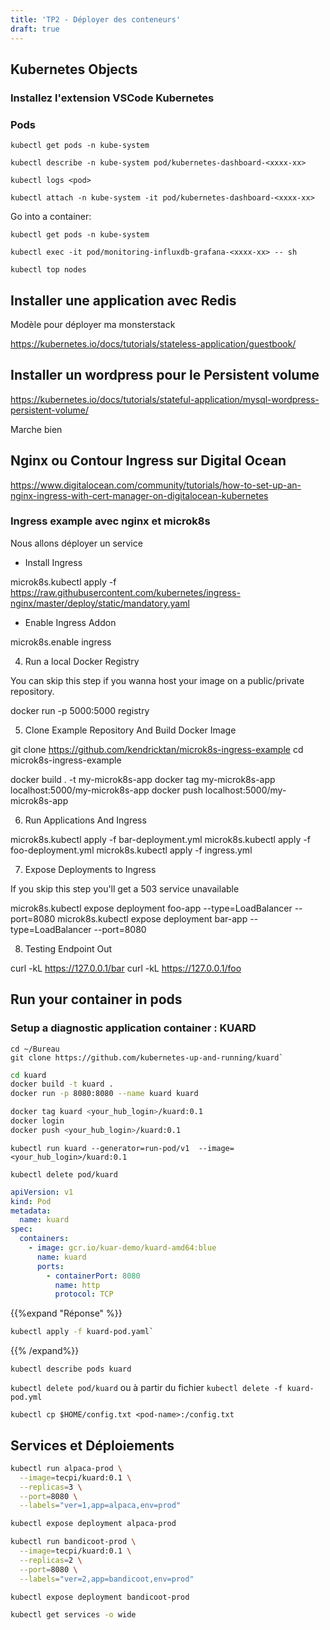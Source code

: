 ```yaml
---
title: 'TP2 - Déployer des conteneurs'
draft: true
---
```




## Kubernetes Objects



### Installez l'extension VSCode Kubernetes

### Pods

`kubectl get pods -n kube-system`

`kubectl describe -n kube-system pod/kubernetes-dashboard-<xxxx-xx>`

`kubectl logs <pod>`

`kubectl attach -n kube-system -it pod/kubernetes-dashboard-<xxxx-xx>`

Go into a container:

`kubectl get pods -n kube-system`

`kubectl exec -it pod/monitoring-influxdb-grafana-<xxxx-xx> -- sh`


`kubectl top nodes`

## Installer une application avec Redis

Modèle pour déployer ma monsterstack

https://kubernetes.io/docs/tutorials/stateless-application/guestbook/

## Installer un wordpress pour le Persistent volume

https://kubernetes.io/docs/tutorials/stateful-application/mysql-wordpress-persistent-volume/

Marche bien


## Nginx ou Contour Ingress sur Digital Ocean

https://www.digitalocean.com/community/tutorials/how-to-set-up-an-nginx-ingress-with-cert-manager-on-digitalocean-kubernetes

### Ingress example avec nginx et microk8s

 Nous allons déployer un service

- Install Ingress 

microk8s.kubectl apply -f https://raw.githubusercontent.com/kubernetes/ingress-nginx/master/deploy/static/mandatory.yaml

- Enable Ingress Addon

microk8s.enable ingress

4. Run a local Docker Registry

You can skip this step if you wanna host your image on a public/private repository.

docker run -p 5000:5000 registry

5. Clone Example Repository And Build Docker Image

git clone https://github.com/kendricktan/microk8s-ingress-example
cd microk8s-ingress-example

docker build . -t my-microk8s-app
docker tag my-microk8s-app localhost:5000/my-microk8s-app
docker push localhost:5000/my-microk8s-app

6. Run Applications And Ingress

microk8s.kubectl apply -f bar-deployment.yml
microk8s.kubectl apply -f foo-deployment.yml
microk8s.kubectl apply -f ingress.yml

7. Expose Deployments to Ingress

If you skip this step you'll get a 503 service unavailable

microk8s.kubectl expose deployment foo-app --type=LoadBalancer --port=8080
microk8s.kubectl expose deployment bar-app --type=LoadBalancer --port=8080

8. Testing Endpoint Out

curl -kL https://127.0.0.1/bar
curl -kL https://127.0.0.1/foo



## Run your container in pods


### Setup a diagnostic application container : KUARD

```
cd ~/Bureau
git clone https://github.com/kubernetes-up-and-running/kuard`
```

```bash
cd kuard
docker build -t kuard .
docker run -p 8080:8080 --name kuard kuard
```

```bash
docker tag kuard <your_hub_login>/kuard:0.1
docker login
docker push <your_hub_login>/kuard:0.1
```


`kubectl run kuard --generator=run-pod/v1  --image=<your_hub_login>/kuard:0.1`

`kubectl delete pod/kuard`

```yaml
apiVersion: v1
kind: Pod
metadata:
  name: kuard
spec:
  containers:
    - image: gcr.io/kuar-demo/kuard-amd64:blue
      name: kuard
      ports:
        - containerPort: 8080
          name: http
          protocol: TCP
```
{{%expand "Réponse" %}}
```bash
kubectl apply -f kuard-pod.yaml`
```
{{% /expand%}}

`kubectl describe pods kuard`

`kubectl delete pod/kuard` ou à partir du fichier `kubectl delete -f kuard-pod.yml`

`kubectl cp $HOME/config.txt <pod-name>:/config.txt`



## Services et Déploiements

```bash
kubectl run alpaca-prod \
  --image=tecpi/kuard:0.1 \
  --replicas=3 \
  --port=8080 \
  --labels="ver=1,app=alpaca,env=prod"

kubectl expose deployment alpaca-prod

kubectl run bandicoot-prod \
  --image=tecpi/kuard:0.1 \
  --replicas=2 \
  --port=8080 \
  --labels="ver=2,app=bandicoot,env=prod"

kubectl expose deployment bandicoot-prod

kubectl get services -o wide
```
